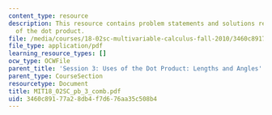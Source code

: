```yaml
---
content_type: resource
description: This resource contains problem statements and solutions related to uses
  of the dot product.
file: /media/courses/18-02sc-multivariable-calculus-fall-2010/3460c89177a28db4f7d676aa35c508b4_MIT18_02SC_pb_3_comb.pdf
file_type: application/pdf
learning_resource_types: []
ocw_type: OCWFile
parent_title: 'Session 3: Uses of the Dot Product: Lengths and Angles'
parent_type: CourseSection
resourcetype: Document
title: MIT18_02SC_pb_3_comb.pdf
uid: 3460c891-77a2-8db4-f7d6-76aa35c508b4
---
```

